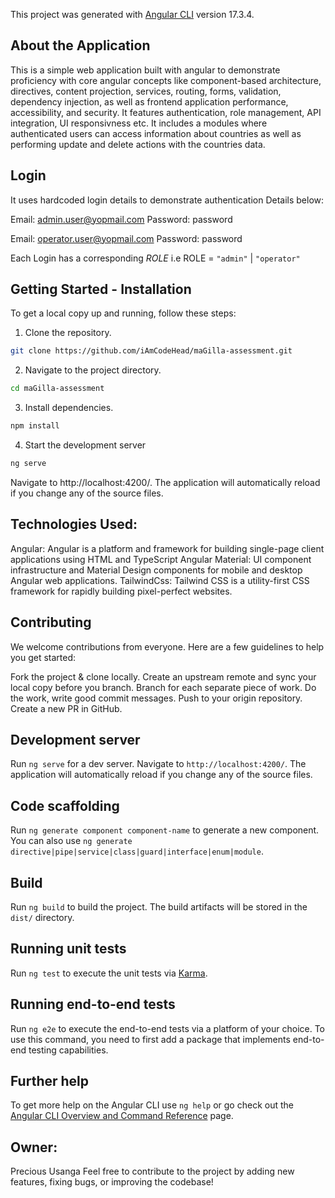 This project was generated with [Angular CLI](https://github.com/angular/angular-cli) version 17.3.4.

## About the Application

This is a simple web application built with angular to demonstrate proficiency with core angular concepts like component-based architecture, directives, content projection, services, routing, forms, validation, dependency injection, as well as frontend application performance, accessibility, and security. 
It features authentication, role management, API integration, UI responsivness etc. It includes a modules where authenticated users can access information about countries as well as performing update and delete actions with the countries data.

## Login

It uses hardcoded login details to demonstrate authentication
Details below:

Email: admin.user@yopmail.com
Password: password

Email: operator.user@yopmail.com
Password: password

Each Login has a corresponding *ROLE* i.e ROLE = `"admin"` | `"operator"`

## Getting Started - Installation

To get a local copy up and running, follow these steps:

1. Clone the repository.
```bash
git clone https://github.com/iAmCodeHead/maGilla-assessment.git
```
2. Navigate to the project directory.
```bash
cd maGilla-assessment
```
3. Install dependencies.
```bash
npm install
```
4. Start the development server
```bash
ng serve
```
Navigate to http://localhost:4200/. The application will automatically reload if you change any of the source files.


## Technologies Used:

Angular: Angular is a platform and framework for building single-page client applications using HTML and TypeScript
Angular Material: UI component infrastructure and Material Design components for mobile and desktop Angular web applications.
TailwindCss: Tailwind CSS is a utility-first CSS framework for rapidly building pixel-perfect websites.

## Contributing

We welcome contributions from everyone. Here are a few guidelines to help you get started:

Fork the project & clone locally.
Create an upstream remote and sync your local copy before you branch.
Branch for each separate piece of work.
Do the work, write good commit messages.
Push to your origin repository.
Create a new PR in GitHub.


## Development server

Run `ng serve` for a dev server. Navigate to `http://localhost:4200/`. The application will automatically reload if you change any of the source files.

## Code scaffolding

Run `ng generate component component-name` to generate a new component. You can also use `ng generate directive|pipe|service|class|guard|interface|enum|module`.

## Build

Run `ng build` to build the project. The build artifacts will be stored in the `dist/` directory.

## Running unit tests

Run `ng test` to execute the unit tests via [Karma](https://karma-runner.github.io).

## Running end-to-end tests

Run `ng e2e` to execute the end-to-end tests via a platform of your choice. To use this command, you need to first add a package that implements end-to-end testing capabilities.

## Further help

To get more help on the Angular CLI use `ng help` or go check out the [Angular CLI Overview and Command Reference](https://angular.io/cli) page.


## Owner:
Precious Usanga
Feel free to contribute to the project by adding new features, fixing bugs, or improving the codebase!
